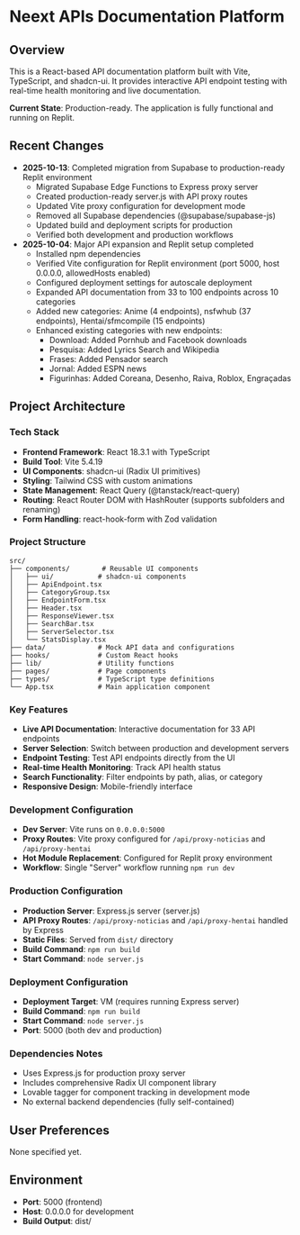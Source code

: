 # Neext APIs Documentation Platform

## Overview
This is a React-based API documentation platform built with Vite, TypeScript, and shadcn-ui. It provides interactive API endpoint testing with real-time health monitoring and live documentation.

**Current State**: Production-ready. The application is fully functional and running on Replit.

## Recent Changes
- **2025-10-13**: Completed migration from Supabase to production-ready Replit environment
  - Migrated Supabase Edge Functions to Express proxy server
  - Created production-ready server.js with API proxy routes
  - Updated Vite proxy configuration for development mode
  - Removed all Supabase dependencies (@supabase/supabase-js)
  - Updated build and deployment scripts for production
  - Verified both development and production workflows
- **2025-10-04**: Major API expansion and Replit setup completed
  - Installed npm dependencies
  - Verified Vite configuration for Replit environment (port 5000, host 0.0.0.0, allowedHosts enabled)
  - Configured deployment settings for autoscale deployment
  - Expanded API documentation from 33 to 100 endpoints across 10 categories
  - Added new categories: Anime (4 endpoints), nsfwhub (37 endpoints), Hentai/sfmcompile (15 endpoints)
  - Enhanced existing categories with new endpoints:
    - Download: Added Pornhub and Facebook downloads
    - Pesquisa: Added Lyrics Search and Wikipedia
    - Frases: Added Pensador search
    - Jornal: Added ESPN news
    - Figurinhas: Added Coreana, Desenho, Raiva, Roblox, Engraçadas

## Project Architecture

### Tech Stack
- **Frontend Framework**: React 18.3.1 with TypeScript
- **Build Tool**: Vite 5.4.19
- **UI Components**: shadcn-ui (Radix UI primitives)
- **Styling**: Tailwind CSS with custom animations
- **State Management**: React Query (@tanstack/react-query)
- **Routing**: React Router DOM with HashRouter (supports subfolders and renaming)
- **Form Handling**: react-hook-form with Zod validation

### Project Structure
```
src/
├── components/        # Reusable UI components
│   ├── ui/           # shadcn-ui components
│   ├── ApiEndpoint.tsx
│   ├── CategoryGroup.tsx
│   ├── EndpointForm.tsx
│   ├── Header.tsx
│   ├── ResponseViewer.tsx
│   ├── SearchBar.tsx
│   ├── ServerSelector.tsx
│   └── StatsDisplay.tsx
├── data/             # Mock API data and configurations
├── hooks/            # Custom React hooks
├── lib/              # Utility functions
├── pages/            # Page components
├── types/            # TypeScript type definitions
└── App.tsx           # Main application component
```

### Key Features
- **Live API Documentation**: Interactive documentation for 33 API endpoints
- **Server Selection**: Switch between production and development servers
- **Endpoint Testing**: Test API endpoints directly from the UI
- **Real-time Health Monitoring**: Track API health status
- **Search Functionality**: Filter endpoints by path, alias, or category
- **Responsive Design**: Mobile-friendly interface

### Development Configuration
- **Dev Server**: Vite runs on `0.0.0.0:5000`
- **Proxy Routes**: Vite proxy configured for `/api/proxy-noticias` and `/api/proxy-hentai`
- **Hot Module Replacement**: Configured for Replit proxy environment
- **Workflow**: Single "Server" workflow running `npm run dev`

### Production Configuration
- **Production Server**: Express.js server (server.js)
- **API Proxy Routes**: `/api/proxy-noticias` and `/api/proxy-hentai` handled by Express
- **Static Files**: Served from `dist/` directory
- **Build Command**: `npm run build`
- **Start Command**: `node server.js`

### Deployment Configuration
- **Deployment Target**: VM (requires running Express server)
- **Build Command**: `npm run build`
- **Start Command**: `node server.js`
- **Port**: 5000 (both dev and production)

### Dependencies Notes
- Uses Express.js for production proxy server
- Includes comprehensive Radix UI component library
- Lovable tagger for component tracking in development mode
- No external backend dependencies (fully self-contained)

## User Preferences
None specified yet.

## Environment
- **Port**: 5000 (frontend)
- **Host**: 0.0.0.0 for development
- **Build Output**: dist/
